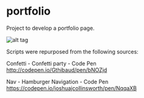# portfolio

Project to develop a portfolio page. 

![alt tag](https://)


Scripts were repurposed from the following sources: 

Confetti - 
Confetti party - Code Pen
http://codepen.io/Gthibaud/pen/bNOZjd

Nav - 
Hamburger Navigation - Code Pen
https://codepen.io/joshuajcollinsworth/pen/NqqaXB

